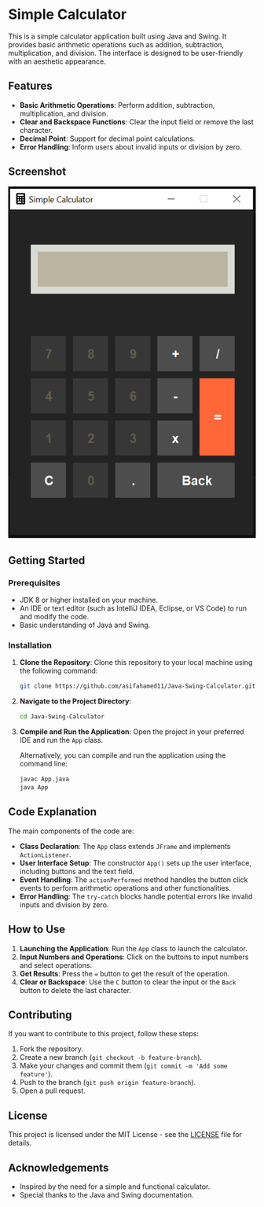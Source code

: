 # Simple Calculator

This is a simple calculator application built using Java and Swing. It provides basic arithmetic operations such as addition, subtraction, multiplication, and division. The interface is designed to be user-friendly with an aesthetic appearance.

## Features

- **Basic Arithmetic Operations**: Perform addition, subtraction, multiplication, and division.
- **Clear and Backspace Functions**: Clear the input field or remove the last character.
- **Decimal Point**: Support for decimal point calculations.
- **Error Handling**: Inform users about invalid inputs or division by zero.

## Screenshot

![Calculator Screenshot](./images/screenshot.png)

## Getting Started

### Prerequisites

- JDK 8 or higher installed on your machine.
- An IDE or text editor (such as IntelliJ IDEA, Eclipse, or VS Code) to run and modify the code.
- Basic understanding of Java and Swing.

### Installation

1. **Clone the Repository**: Clone this repository to your local machine using the following command:

   ```bash
   git clone https://github.com/asifahamed11/Java-Swing-Calculator.git
   ```

2. **Navigate to the Project Directory**:

   ```bash
   cd Java-Swing-Calculator
   ```

3. **Compile and Run the Application**: Open the project in your preferred IDE and run the `App` class.

   Alternatively, you can compile and run the application using the command line:

   ```bash
   javac App.java
   java App
   ```

## Code Explanation

The main components of the code are:

- **Class Declaration**: The `App` class extends `JFrame` and implements `ActionListener`.
- **User Interface Setup**: The constructor `App()` sets up the user interface, including buttons and the text field.
- **Event Handling**: The `actionPerformed` method handles the button click events to perform arithmetic operations and other functionalities.
- **Error Handling**: The `try-catch` blocks handle potential errors like invalid inputs and division by zero.

## How to Use

1. **Launching the Application**: Run the `App` class to launch the calculator.
2. **Input Numbers and Operations**: Click on the buttons to input numbers and select operations.
3. **Get Results**: Press the `=` button to get the result of the operation.
4. **Clear or Backspace**: Use the `C` button to clear the input or the `Back` button to delete the last character.

## Contributing

If you want to contribute to this project, follow these steps:

1. Fork the repository.
2. Create a new branch (`git checkout -b feature-branch`).
3. Make your changes and commit them (`git commit -m 'Add some feature'`).
4. Push to the branch (`git push origin feature-branch`).
5. Open a pull request.

## License

This project is licensed under the MIT License - see the [LICENSE](LICENSE) file for details.

## Acknowledgements

- Inspired by the need for a simple and functional calculator.
- Special thanks to the Java and Swing documentation.
